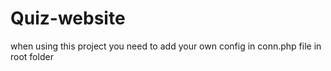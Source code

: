 # Quiz-website
when using this project you need to add your own config in conn.php file in root folder 
